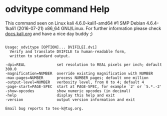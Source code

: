 # odvitype command Help
 
 This command seen on Linux kali 4.6.0-kali1-amd64 #1 SMP Debian 4.6.4-1kali1 (2016-07-21) x86_64 GNU/Linux. For further information please check [docs.kali.org](docs.kali.org) and have a nice day buddy ;) 

~~~

Usage: odvitype [OPTION]... DVIFILE[.dvi]
  Verify and translate DVIFILE to human-readable form,
  written to standard output.

-dpi=REAL              set resolution to REAL pixels per inch; default 300.0
-magnification=NUMBER  override existing magnification with NUMBER
-max-pages=NUMBER      process NUMBER pages; default one million
-output-level=NUMBER   verbosity level, from 0 to 4; default 4
-page-start=PAGE-SPEC  start at PAGE-SPEC, for example `2' or `5.*.-2'
-show-opcodes          show numeric opcodes (in decimal)
-help                  display this help and exit
-version               output version information and exit

Email bug reports to tex-k@tug.org.

~~~
